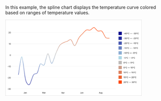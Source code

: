 In this example, the spline chart displays the temperature curve colored based on ranges of temperature values.

<img src="./img/line-series-segment-colorizer.png" width="85%" />